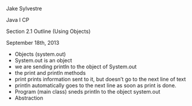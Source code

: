 

Jake Sylvestre

Java I CP

Section 2.1 Outline (Using Objects)

September 18th, 2013



* Objects (system.out)
 * System.out is an object
 * we are sending println to the object of System.out
* the print and println methods
 * print prints information sent to it, but doesn’t go to the next line of text
 * println automatically goes to the next line as soon as print is done.
 * Program (main class) sneds println to the object system.out
* Abstraction 
